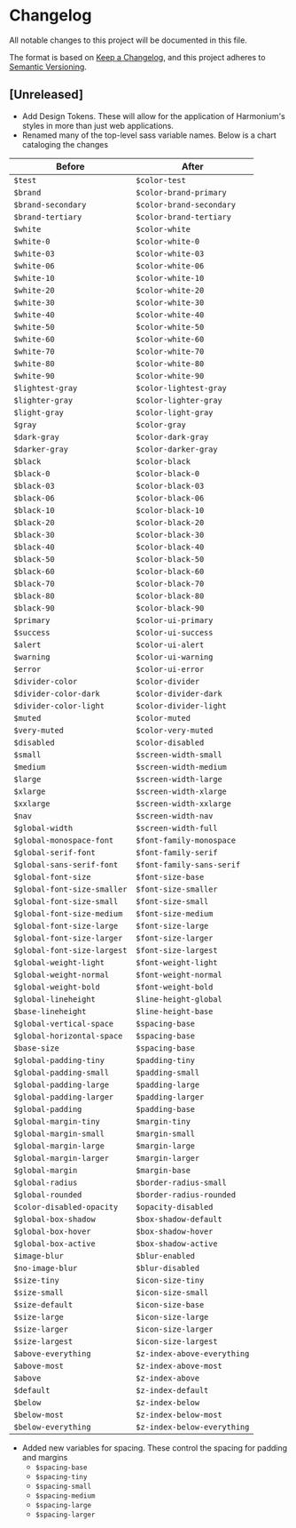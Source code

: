 # Changelog

All notable changes to this project will be documented in this file.

The format is based on [Keep a Changelog](https://keepachangelog.com/en/1.0.0/),
and this project adheres to [Semantic Versioning](https://semver.org/spec/v2.0.0.html).

## [Unreleased]

- Add Design Tokens. These will allow for the application of Harmonium's styles in more than just web applications.
- Renamed many of the top-level sass variable names. Below is a chart cataloging the changes

| Before                      | After                       |
| --------------------------- | --------------------------- |
| `$test`                     | `$color-test`               |
| `$brand`                    | `$color-brand-primary`      |
| `$brand-secondary`          | `$color-brand-secondary`    |
| `$brand-tertiary`           | `$color-brand-tertiary`     |
| `$white`                    | `$color-white`              |
| `$white-0`                  | `$color-white-0`            |
| `$white-03`                 | `$color-white-03`           |
| `$white-06`                 | `$color-white-06`           |
| `$white-10`                 | `$color-white-10`           |
| `$white-20`                 | `$color-white-20`           |
| `$white-30`                 | `$color-white-30`           |
| `$white-40`                 | `$color-white-40`           |
| `$white-50`                 | `$color-white-50`           |
| `$white-60`                 | `$color-white-60`           |
| `$white-70`                 | `$color-white-70`           |
| `$white-80`                 | `$color-white-80`           |
| `$white-90`                 | `$color-white-90`           |
| `$lightest-gray`            | `$color-lightest-gray`      |
| `$lighter-gray`             | `$color-lighter-gray`       |
| `$light-gray`               | `$color-light-gray`         |
| `$gray`                     | `$color-gray`               |
| `$dark-gray`                | `$color-dark-gray`          |
| `$darker-gray`              | `$color-darker-gray`        |
| `$black`                    | `$color-black`              |
| `$black-0`                  | `$color-black-0`            |
| `$black-03`                 | `$color-black-03`           |
| `$black-06`                 | `$color-black-06`           |
| `$black-10`                 | `$color-black-10`           |
| `$black-20`                 | `$color-black-20`           |
| `$black-30`                 | `$color-black-30`           |
| `$black-40`                 | `$color-black-40`           |
| `$black-50`                 | `$color-black-50`           |
| `$black-60`                 | `$color-black-60`           |
| `$black-70`                 | `$color-black-70`           |
| `$black-80`                 | `$color-black-80`           |
| `$black-90`                 | `$color-black-90`           |
| `$primary`                  | `$color-ui-primary`         |
| `$success`                  | `$color-ui-success`         |
| `$alert`                    | `$color-ui-alert`           |
| `$warning`                  | `$color-ui-warning`         |
| `$error`                    | `$color-ui-error`           |
| `$divider-color`            | `$color-divider`            |
| `$divider-color-dark`       | `$color-divider-dark`       |
| `$divider-color-light`      | `$color-divider-light`      |
| `$muted`                    | `$color-muted`              |
| `$very-muted`               | `$color-very-muted`         |
| `$disabled`                 | `$color-disabled`           |
| `$small`                    | `$screen-width-small`       |
| `$medium`                   | `$screen-width-medium`      |
| `$large`                    | `$screen-width-large`       |
| `$xlarge`                   | `$screen-width-xlarge`      |
| `$xxlarge`                  | `$screen-width-xxlarge`     |
| `$nav`                      | `$screen-width-nav`         |
| `$global-width`             | `$screen-width-full`        |
| `$global-monospace-font`    | `$font-family-monospace`    |
| `$global-serif-font`        | `$font-family-serif`        |
| `$global-sans-serif-font`   | `$font-family-sans-serif`   |
| `$global-font-size`         | `$font-size-base`           |
| `$global-font-size-smaller` | `$font-size-smaller`        |
| `$global-font-size-small`   | `$font-size-small`          |
| `$global-font-size-medium`  | `$font-size-medium`         |
| `$global-font-size-large`   | `$font-size-large`          |
| `$global-font-size-larger`  | `$font-size-larger`         |
| `$global-font-size-largest` | `$font-size-largest`        |
| `$global-weight-light`      | `$font-weight-light`        |
| `$global-weight-normal`     | `$font-weight-normal`       |
| `$global-weight-bold`       | `$font-weight-bold`         |
| `$global-lineheight`        | `$line-height-global`       |
| `$base-lineheight`          | `$line-height-base`         |
| `$global-vertical-space`    | `$spacing-base`             |
| `$global-horizontal-space`  | `$spacing-base`             |
| `$base-size`                | `$spacing-base`             |
| `$global-padding-tiny`      | `$padding-tiny`             |
| `$global-padding-small`     | `$padding-small`            |
| `$global-padding-large`     | `$padding-large`            |
| `$global-padding-larger`    | `$padding-larger`           |
| `$global-padding`           | `$padding-base`             |
| `$global-margin-tiny`       | `$margin-tiny`              |
| `$global-margin-small`      | `$margin-small`             |
| `$global-margin-large`      | `$margin-large`             |
| `$global-margin-larger`     | `$margin-larger`            |
| `$global-margin`            | `$margin-base`              |
| `$global-radius`            | `$border-radius-small`      |
| `$global-rounded`           | `$border-radius-rounded`    |
| `$color-disabled-opacity`   | `$opacity-disabled`         |
| `$global-box-shadow`        | `$box-shadow-default`       |
| `$global-box-hover`         | `$box-shadow-hover`         |
| `$global-box-active`        | `$box-shadow-active`        |
| `$image-blur`               | `$blur-enabled`             |
| `$no-image-blur`            | `$blur-disabled`            |
| `$size-tiny`                | `$icon-size-tiny`           |
| `$size-small`               | `$icon-size-small`          |
| `$size-default`             | `$icon-size-base`           |
| `$size-large`               | `$icon-size-large`          |
| `$size-larger`              | `$icon-size-larger`         |
| `$size-largest`             | `$icon-size-largest`        |
| `$above-everything`         | `$z-index-above-everything` |
| `$above-most`               | `$z-index-above-most`       |
| `$above`                    | `$z-index-above`            |
| `$default`                  | `$z-index-default`          |
| `$below`                    | `$z-index-below`            |
| `$below-most`               | `$z-index-below-most`       |
| `$below-everything`         | `$z-index-below-everything` |

- Added new variables for spacing. These control the spacing for padding and margins
  - `$spacing-base`
  - `$spacing-tiny`
  - `$spacing-small`
  - `$spacing-medium`
  - `$spacing-large`
  - `$spacing-larger`
